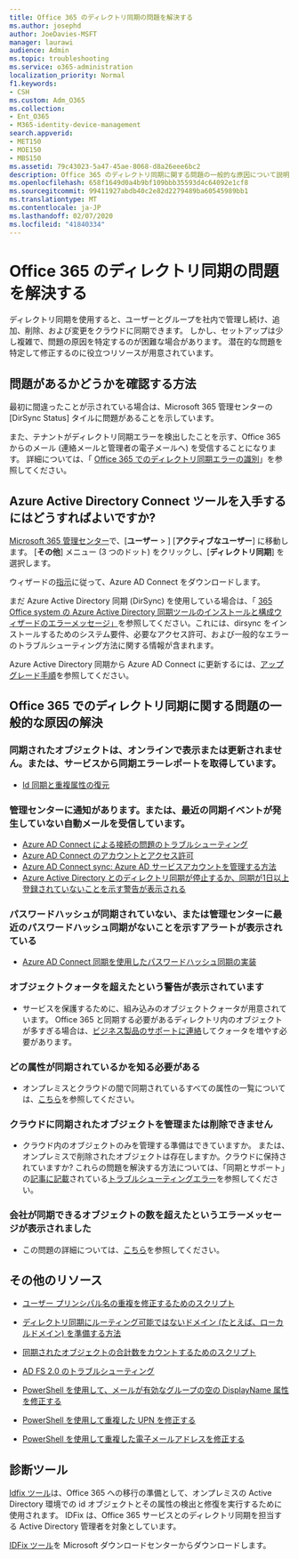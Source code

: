 ```yaml
---
title: Office 365 のディレクトリ同期の問題を解決する
ms.author: josephd
author: JoeDavies-MSFT
manager: laurawi
audience: Admin
ms.topic: troubleshooting
ms.service: o365-administration
localization_priority: Normal
f1.keywords:
- CSH
ms.custom: Adm_O365
ms.collection:
- Ent_O365
- M365-identity-device-management
search.appverid:
- MET150
- MOE150
- MBS150
ms.assetid: 79c43023-5a47-45ae-8068-d8a26eee6bc2
description: Office 365 のディレクトリ同期に関する問題の一般的な原因について説明し、トラブルシューティングと解決に役立ついくつかの方法について説明します。
ms.openlocfilehash: 658f1649d0a4b9bf109bbb35593d4c64092e1cf8
ms.sourcegitcommit: 99411927abdb40c2e82d2279489ba60545989bb1
ms.translationtype: MT
ms.contentlocale: ja-JP
ms.lasthandoff: 02/07/2020
ms.locfileid: "41840334"
---
```

# <a name="fixing-problems-with-directory-synchronization-for-office-365"></a>Office 365 のディレクトリ同期の問題を解決する

ディレクトリ同期を使用すると、ユーザーとグループを社内で管理し続け、追加、削除、および変更をクラウドに同期できます。 しかし、セットアップは少し複雑で、問題の原因を特定するのが困難な場合があります。 潜在的な問題を特定して修正するのに役立つリソースが用意されています。
  
## <a name="how-do-i-know-if-something-is-wrong"></a>問題があるかどうかを確認する方法

最初に間違ったことが示されている場合は、Microsoft 365 管理センターの [DirSync Status] タイルに問題があることを示しています。
  
また、テナントがディレクトリ同期エラーを検出したことを示す、Office 365 からのメール (連絡メールと管理者の電子メールへ) を受信することになります。 詳細については、「 [Office 365 でのディレクトリ同期エラーの識別](identify-directory-synchronization-errors.md)」を参照してください。
  
## <a name="how-do-i-get-azure-active-directory-connect-tool"></a>Azure Active Directory Connect ツールを入手するにはどうすればよいですか?

[Microsoft 365 管理センター](https://admin.microsoft.com)で、[**ユーザー** \> ] [**アクティブなユーザー**] に移動します。 [**その他**] メニュー (3 つのドット) をクリックし、[**ディレクトリ同期**] を選択します。 
  
ウィザードの[指示](set-up-directory-synchronization.md)に従って、Azure AD Connect をダウンロードします。 
  
まだ Azure Active Directory 同期 (DirSync) を使用している場合は、「 [365 Office system の Azure Active Directory 同期ツールのインストールと構成ウィザードのエラーメッセージ」](https://go.microsoft.com/fwlink/p/?LinkId=396717)を参照してください。これには、dirsync をインストールするためのシステム要件、必要なアクセス許可、および一般的なエラーのトラブルシューティング方法に関する情報が含まれます。 
  
Azure Active Directory 同期から Azure AD Connect に更新するには、[アップグレード手順](https://go.microsoft.com/fwlink/p/?LinkId=733240)を参照してください。
  
## <a name="resolving-common-causes-of-problems-with-directory-synchronization-in-office-365"></a>Office 365 でのディレクトリ同期に関する問題の一般的な原因の解決

### <a name="synchronized-objects-arent-appearing-or-updating-online-or-im-getting-synchronization-error-reports-from-the-service"></a>**同期されたオブジェクトは、オンラインで表示または更新されません。または、サービスから同期エラーレポートを取得しています。**

- [Id 同期と重複属性の復元](https://docs.microsoft.com/azure/active-directory/hybrid/how-to-connect-syncservice-duplicate-attribute-resiliency)

### <a name="i-have-an-alert-in-the-admin-center-or-am-receiving-automated-emails-that-there-hasnt-been-a-recent-synchronization-event"></a>**管理センターに通知があります。または、最近の同期イベントが発生していない自動メールを受信しています。**
- [Azure AD Connect による接続の問題のトラブルシューティング](https://docs.microsoft.com/azure/active-directory/hybrid/tshoot-connect-connectivity)
- [Azure AD Connect のアカウントとアクセス許可](https://go.microsoft.com/fwlink/p/?LinkId=820598)
- [Azure AD Connect sync: Azure AD サービスアカウントを管理する方法](https://docs.microsoft.com/azure/active-directory/hybrid/how-to-connect-azureadaccount)
- [Azure Active Directory とのディレクトリ同期が停止するか、同期が1日以上登録されていないことを示す警告が表示される](https://support.microsoft.com/help/2882421/directory-synchronization-to-azure-active-directory-stops-or-you-re-warned-that-sync-hasn-t-registered-in-more-than-a-day)

### <a name="password-hashes-arent-synchronizing-or-im-seeing-an-alert-in-the-admin-center-that-there-hasnt-been-a-recent-password-hash-synchronization"></a>**パスワードハッシュが同期されていない、または管理センターに最近のパスワードハッシュ同期がないことを示すアラートが表示されている**
- [Azure AD Connect 同期を使用したパスワードハッシュ同期の実装](https://docs.microsoft.com/azure/active-directory/hybrid/how-to-connect-password-hash-synchronization)

### <a name="im-seeing-an-alert-that-object-quota-exceeded"></a>**オブジェクトクォータを超えたという警告が表示されています**
- サービスを保護するために、組み込みのオブジェクトクォータが用意されています。 Office 365 と同期する必要があるディレクトリ内のオブジェクトが多すぎる場合は、[ビジネス製品のサポートに連絡](https://support.office.com/article/32a17ca7-6fa0-4870-8a8d-e25ba4ccfd4b)してクォータを増やす必要があります。

### <a name="i-need-to-know-which-attributes-are-synchronized"></a>**どの属性が同期されているかを知る必要がある**
- オンプレミスとクラウドの間で同期されているすべての属性の一覧については、[こちら](https://go.microsoft.com/fwlink/p/?LinkId=396719)を参照してください。

### <a name="i-cant-manage-or-remove-objects-that-were-synchronized-to-the-cloud"></a>**クラウドに同期されたオブジェクトを管理または削除できません**
- クラウド内のオブジェクトのみを管理する準備はできていますか。 または、オンプレミスで削除されたオブジェクトは存在しますか。クラウドに保持されていますか? これらの問題を解決する方法については、「同期とサポート」の[記事に記載](https://go.microsoft.com/fwlink/p/?LinkId=396720)されている[トラブルシューティングエラー](https://go.microsoft.com/fwlink/p/?linkid=842044)を参照してください。

### <a name="i-got-an-error-message-that-my-company-has-exceeded-the-number-of-objects-that-can-be-synchronized"></a>**会社が同期できるオブジェクトの数を超えたというエラーメッセージが表示されました**
- この問題の詳細については、[こちら](https://go.microsoft.com/fwlink/p/?LinkId=396721)を参照してください。
   
## <a name="other-resources"></a>その他のリソース

- [ユーザー プリンシパル名の重複を修正するためのスクリプト](https://go.microsoft.com/fwlink/p/?LinkId=396725)
    
- [ディレクトリ同期にルーティング可能ではないドメイン (たとえば、ローカルドメイン) を準備する方法](prepare-a-non-routable-domain-for-directory-synchronization.md)
    
- [同期されたオブジェクトの合計数をカウントするためのスクリプト](https://go.microsoft.com/fwlink/p/?LinkId=396726)
    
- [AD FS 2.0 のトラブルシューティング](https://go.microsoft.com/fwlink/p/?LinkId=396727)
    
- [PowerShell を使用して、メールが有効なグループの空の DisplayName 属性を修正する](https://go.microsoft.com/fwlink/p/?LinkId=396728)
    
- [PowerShell を使用して重複した UPN を修正する](https://go.microsoft.com/fwlink/p/?LinkId=396730)
    
- [PowerShell を使用して重複した電子メールアドレスを修正する](https://go.microsoft.com/fwlink/p/?LinkId=396731)
    
## <a name="diagnostic-tools"></a>診断ツール

[Idfix ツール](prepare-directory-attributes-for-synch-with-idfix.md)は、Office 365 への移行の準備として、オンプレミスの Active Directory 環境での id オブジェクトとその属性の検出と修復を実行するために使用されます。 IDFix は、Office 365 サービスとのディレクトリ同期を担当する Active Directory 管理者を対象としています。 

[IDFix ツール](https://go.microsoft.com/fwlink/p/?LinkId=396718)を Microsoft ダウンロードセンターからダウンロードします。